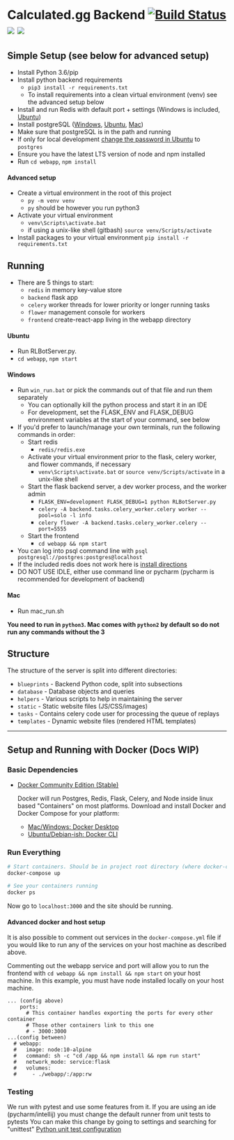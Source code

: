 # Calculated.gg Backend [![Build Status](https://api.travis-ci.org/SaltieRL/DistributedReplays.svg?branch=master)](https://travis-ci.org/SaltieRL/DistributedReplays) [<img src="https://img.shields.io/endpoint.svg?url=https%3A%2F%2Fshieldsio-patreon.herokuapp.com%2Fcalculated">](https://www.patreon.com/calculated)  [<img src="https://img.shields.io/discord/482991399017512960.svg?colorB=7581dc&logo=discord&logoColor=white">](https://discord.gg/c8cArY9)

## Simple Setup (see below for advanced setup)
- Install Python 3.6/pip
- Install python backend requirements
  - `pip3 install -r requirements.txt`
  - To install requirements into a clean virtual environment (venv) see the advanced setup below
- Install and run Redis with default port + settings (Windows is included, [Ubuntu](https://redis.io/topics/quickstart))
- Install postgreSQL ([Windows](https://www.enterprisedb.com/thank-you-downloading-postgresql?anid=1255928), [Ubuntu](https://www.digitalocean.com/community/tutorials/how-to-install-and-use-postgresql-on-ubuntu-16-04), [Mac](https://stackoverflow.com/a/35308200/2187510))
- Make sure that postgreSQL is in the path and running
- If only for local development [change the password in Ubuntu](https://blog.2ndquadrant.com/how-to-safely-change-the-postgres-user-password-via-psql/) to `postgres`
- Ensure you have the latest LTS version of node and npm installed
- Run `cd webapp`, `npm install`

#### Advanced setup
- Create a virtual environment in the root of this project
  - `py -m venv venv`
  - `py` should be however you run python3
- Activate your virtual environment
  - `venv\Scripts\activate.bat`
  - if using a unix-like shell (gitbash) `source venv/Scripts/activate`
- Install packages to your virtual environment `pip install -r requirements.txt`

## Running

- There are 5 things to start:
  - `redis` in memory key-value store
  - `backend` flask app
  - `celery` worker threads for lower priority or longer running tasks
  - `flower` management console for workers
  - `frontend` create-react-app living in the webapp directory

#### Ubuntu
- Run RLBotServer.py.
- `cd webapp`, `npm start`

#### Windows
- Run `win_run.bat` or pick the commands out of that file and run them separately
  - You can optionally kill the python process and start it in an IDE
  - For development, set the FLASK_ENV and FLASK_DEBUG environment variables at the start of your command, see below
- If you'd prefer to launch/manage your own terminals, run the following commands in order:
  - Start redis
    - `redis/redis.exe`
  - Activate your virtual environment prior to the flask, celery worker, and flower commands, if necessary
    - `venv\Scripts\activate.bat` or `source venv/Scripts/activate` in a unix-like shell
  - Start the flask backend server, a dev worker process, and the worker admin
    - `FLASK_ENV=development FLASK_DEBUG=1 python RLBotServer.py`
    - `celery -A backend.tasks.celery_worker.celery worker --pool=solo -l info`
    - `celery flower -A backend.tasks.celery_worker.celery --port=5555`
  - Start the frontend
    - `cd webapp && npm start`
- You can log into psql command line with `psql postgresql://postgres:postgres@localhost`
- If the included redis does not work here is [install directions](https://dingyuliang.me/redis-3-2-install-redis-windows/)
- DO NOT USE IDLE, either use command line or pycharm (pycharm is recommended for development of backend)

#### Mac
- Run mac_run.sh

**You need to run in `python3`. Mac comes with `python2` by default so do not run any commands without the 3**




## Structure

The structure of the server is split into different directories:

- `blueprints` - Backend Python code, split into subsections
- `database` - Database objects and queries
- `helpers` - Various scripts to help in maintaining the server
- `static` - Static website files (JS/CSS/images)
- `tasks` - Contains celery code user for processing the queue of replays
- `templates` - Dynamic website files (rendered HTML templates)

---

## Setup and Running with Docker (Docs WIP)

### Basic Dependencies

- [Docker Community Edition (Stable)](https://docs.docker.com/install/)

  Docker will run Postgres, Redis, Flask, Celery, and Node inside linux based "Containers" on most platforms.
  Download and install Docker and Docker Compose for your platform:
  - [Mac/Windows: Docker Desktop](https://www.docker.com/products/docker-desktop)
  - [Ubuntu/Debian-ish: Docker CLI](https://docs.docker.com/install/linux/docker-ce/debian/#install-docker-ce)

### Run Everything
```bash
# Start containers. Should be in project root directory (where docker-compose.yml is)
docker-compose up

# See your containers running
docker ps
```

Now go to `localhost:3000` and the site should be running.

#### Advanced docker and host setup

It is also possible to comment out services in the `docker-compose.yml` file if you would like to run any of the services on your host machine as described above.

Commenting out the webapp service and port will allow you to run the frontend with `cd webapp && npm install && npm start` on your host machine. In this example, you must have node installed locally on your host machine.
```
... (config above)
    ports:
      # This container handles exporting the ports for every other container
      # Those other containers link to this one
      # - 3000:3000
...(config between)
  # webapp:
  #   image: node:10-alpine
  #   command: sh -c "cd /app && npm install && npm run start"
  #   network_mode: service:flask
  #   volumes:
  #     - ./webapp/:/app:rw
```


### Testing

We run with pytest and use some features from it.
If you are using an ide (pycharm/intellij) you must change the default runner from unit tests to pytests
You can make this change by going to settings and searching for "unittest"
[Python unit test configuration](https://www.jetbrains.com/help/idea/run-debug-configuration-python-unit-test.html)
